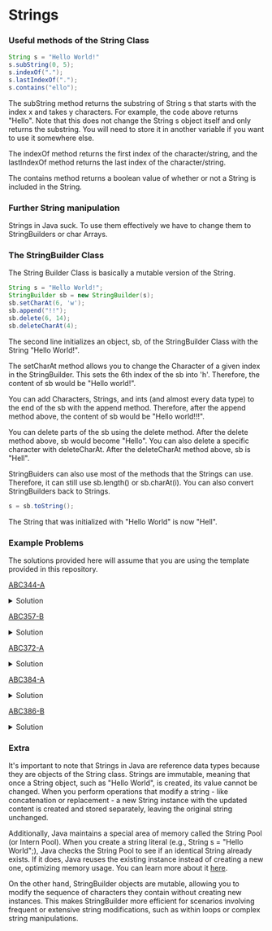 # Strings
### Useful methods of the String Class
```Java
String s = "Hello World!"
s.subString(0, 5); 
s.indexOf(".");
s.lastIndexOf(".");
s.contains("ello");
```
The subString method returns the substring of String s that starts with the index x and takes y characters. For example, the code above returns "Hello". Note that this does not change the String s object itself and only
returns the substring. You will need to store it in another variable if you want to use it somewhere else.   

The indexOf method returns the first index of the character/string, and the lastIndexOf method returns the last index of the character/string.  

The contains method returns a boolean value of whether or not a String is included in the String.

### Further String manipulation
Strings in Java suck. To use them effectively we have to change them to StringBuilders or char Arrays.
### The StringBuilder Class
The String Builder Class is basically a mutable version of the String.
```Java
String s = "Hello World!";
StringBuilder sb = new StringBuilder(s);
sb.setCharAt(6, 'w');
sb.append("!!");
sb.delete(6, 14);
sb.deleteCharAt(4);
```
The second line initializes an object, sb, of the StringBuilder Class with the String "Hello World!".

The setCharAt method allows you to change the Character of a given index in the StringBuilder. This sets the 6th index of the sb into 'h'. Therefore, the content of sb would be "Hello world!".  

You can add Characters, Strings, and ints (and almost every data type) to the end of the sb with the append method.
Therefore, after the append method above, the content of sb would be "Hello world!!!".  

You can delete parts of the sb using the delete method. After the delete method above, sb would become "Hello". You can also delete a specific character with deleteCharAt. After the deleteCharAt method above, 
sb is "Hell".  

StringBuiders can also use most of the methods that the Strings can use.
Therefore, it can still use sb.length() or sb.charAt(i). You can also convert
StringBuilders back to Strings.
```Java
s = sb.toString();
```
The String that was initialized with "Hello World" is now "Hell".

### Example Problems
The solutions provided here will assume that you are using the template provided in this repository.  

[ABC344-A](https://atcoder.jp/contests/abc344/tasks/abc344_a)  
<details>
<summary>Solution</summary>
We find the first index of '|' and the second index of '|' and print the substrings that are not between these 2 indexes.
    
```Java
private static void solve() {
    String s = sc.next();
    int index1 = s.indexOf('|');
    int index2 = s.lastIndexOf('|');
    pw.println(s.substring(0, index1) + s.substring(index2 + 1));
}
```
</details>

[ABC357-B](https://atcoder.jp/contests/abc357/tasks/abc357_b)
<details>
<summary>Solution</summary>
We increment a counter when there is an uppercase character and decrement otherwise. Use the toLowerCase or toUpperCase method for conversion.
    
```Java
private static void solve() {
    String s = sc.next();
    int countUpper = 0;
    for(int i=0;i<s.length();i++) {
        if(s.charAt(i)>='A' && s.charAt(i)<='Z') countUpper++;
        else countUpper--;
    }
    if(countUpper>0) pw.println(s.toUpperCase());
    else pw.println(s.toLowerCase());
}

```
</details>

[ABC372-A](https://atcoder.jp/contests/abc372/tasks/abc372_a)  
<details>
<summary>Solution</summary>
We can write exactly what is being told by deleting every instance of '.' that the string contains. Unfortunately, StringBuilder doesn't have the contains method, 
so we have to convert sb to s and check it every loop.

```Java
private static void solve() {
    String s = sc.next();
    StringBuilder sb = new StringBuilder(s);
    while(s.contains(".")){
        int index = sb.indexOf(".");
        sb.deleteCharAt(index);
        s = sb.toString();
    }
    pw.println(s);
}

```
Of course, you can input the StringBuilder like this to be a little bit faster. Obviously this wouldn't be a good idea if storing the original String was a necessity.
```Java
StringBuilder sb = new StringBuilder(sc.next());
```
Another way is to append each character from the string that isn't '.' to the stringbuilder.

```Java
private static void solve() {
    String s = sc.next();
    StringBuilder sb = new StringBuilder();
    for(int i=0; i<s.length(); i++){
        if(s.charAt(i)!='.') sb.append(s.charAt(i));
    }
    pw.println(sb);
}
```
We can also skip using StringBuilders entirely.

```Java
private static void solve() {
    String s = sc.next();
    for(int i=0;i<s.length();i++) {
        if(s.charAt(i)!='.') pw.print(s.charAt(i));
    }
    pw.println();
}
```
</details>

[ABC384-A](https://atcoder.jp/contests/abc384/tasks/abc384_a) 
<details>
<summary>Solution</summary>
The Scanner class doesn't accept char inputs so we have to use the input as a string and use its first index.

```Java
private static void solve() {
    int n = sc.nextInt();
    char c1 = sc.next().charAt(0);
    char c2 = sc.next().charAt(0);
    String s = sc.next();
    StringBuilder sb = new StringBuilder(s);
    for(int i=0;i<n;i++){
        if(s.charAt(i)!=c1) sb.setCharAt(i,c2);
    }
    pw.println(sb);
}
```
</details>

[ABC386-B](https://atcoder.jp/contests/abc386/tasks/abc386_b) 
<details>
<summary>Solution</summary>
The idea here is to delete 2 characters at the front of the sb when there are 2 consecutive '0's and to delete 1 character at the front when there aren't, 
while counting how many times we delete the characters. We have to be careful around deleting characters in an sb as the indexes would move to account for
the loss. This problem was also featured on ABC 283 as problem C. So if you were able to solve this, congrats! You just solved a C problem! 

[ABC283](https://atcoder.jp/contests/abc283/)    
```Java
private static void solve() {
    StringBuilder sb = new StringBuilder(sc.next());
    int count=0;
    while(!sb.isEmpty()){
        if(sb.length()>1 && sb.charAt(0)=='0' && sb.charAt(1)=='0'){
            sb.delete(0, 2);
        }else{
            sb.deleteCharAt(0);
        }
        count++;
    }
    pw.println(count);
}
```
</details>

### Extra
It's important to note that Strings in Java are reference data types because they are objects of the String class. 
Strings are immutable, meaning that once a String object, such as "Hello World", is created, its value cannot be changed. 
When you perform operations that modify a string - like concatenation or replacement - a new String instance with the updated 
content is created and stored separately, leaving the original string unchanged.  

Additionally, Java maintains a special area of memory called the String Pool (or Intern Pool). When you create a string 
literal (e.g., String s = "Hello World";), Java checks the String Pool to see if an identical String already exists. 
If it does, Java reuses the existing instance instead of creating a new one, optimizing memory usage. You can learn more
about it [here](https://www.youtube.com/watch?v=Bj9Mx_Lx3q4).

On the other hand, StringBuilder objects are mutable, allowing you to modify the sequence of characters they contain 
without creating new instances. This makes StringBuilder more efficient for scenarios involving frequent or extensive 
string modifications, such as within loops or complex string manipulations.

